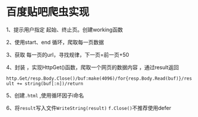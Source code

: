 # 百度贴吧爬虫实现

1、提示用户指定 起始、终止页。创建working函数

2、使用start、end 循环，爬取每一页数据

3、获取 每一页的url，寻找规律，下一页=前一页+50

4、封装 ，实现HttpGet()函数，爬取一个网页的数据内容 ，通过result返回

`http.Get/resp.Body.Close()/buf:make(4096)/for{resp.Body.Read(buf)}/result += string(buf[:n])/return`

5、创建`.html` ,使用循环因子i命名

6、将`result`写入文件`WriteString(result)` 	`f.Close()`不推荐使用defer